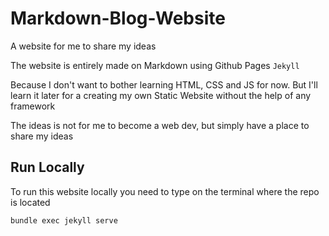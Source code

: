 # Markdown-Blog-Website
A website for me to share my ideas

The website is entirely made on Markdown using Github Pages ```Jekyll```

Because I don't want to bother learning HTML, CSS and JS for now. But I'll learn it later for a creating my own Static Website without the help of any framework

The ideas is not for me to become a web dev, but simply have a place to share my ideas

## Run Locally
To run this website locally you need to type on the terminal where the repo is located
```bash
bundle exec jekyll serve
```